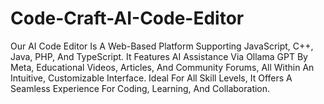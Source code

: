 # Code-Craft-AI-Code-Editor
Our AI Code Editor Is A Web-Based Platform Supporting JavaScript, C++, Java, PHP, And TypeScript. It Features AI Assistance Via Ollama GPT By Meta, Educational Videos, Articles, And Community Forums, All Within An Intuitive, Customizable Interface. Ideal For All Skill Levels, It Offers A Seamless Experience For Coding, Learning, And Collaboration.
